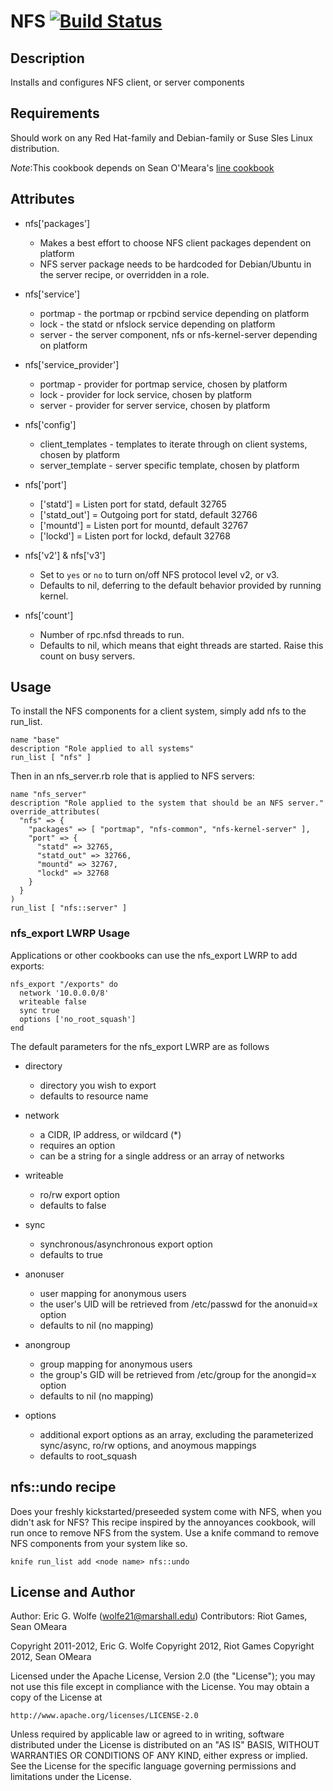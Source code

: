 # NFS [![Build Status](https://secure.travis-ci.org/atomic-penguin/cookbook-nfs.png?branch=master)](http://travis-ci.org/atomic-penguin/cookbook-nfs)

## Description

Installs and configures NFS client, or server components 

## Requirements

Should work on any Red Hat-family and Debian-family or Suse Sles Linux distribution.

*Note*:This cookbook depends on Sean O'Meara's [line cookbook](https://github.com/someara/line-cookbook)

## Attributes

* nfs['packages']
  - Makes a best effort to choose NFS client packages dependent on platform
  - NFS server package needs to be hardcoded for Debian/Ubuntu in the server
    recipe, or overridden in a role.

* nfs['service']
  - portmap - the portmap or rpcbind service depending on platform
  - lock - the statd or nfslock service depending on platform
  - server - the server component, nfs or nfs-kernel-server depending on platform

* nfs['service\_provider']
  - portmap - provider for portmap service, chosen by platform
  - lock - provider for lock service, chosen by platform
  - server - provider for server service, chosen by platform

* nfs['config']
  - client\_templates - templates to iterate through on client systems, chosen by platform
  - server\_template - server specific template, chosen by platform

* nfs['port']
  - ['statd'] = Listen port for statd, default 32765
  - ['statd\_out'] = Outgoing port for statd, default 32766
  - ['mountd'] = Listen port for mountd, default 32767
  - ['lockd'] = Listen port for lockd, default 32768

* nfs['v2'] & nfs['v3']
  - Set to `yes` or `no` to turn on/off NFS protocol level v2, or v3.
  - Defaults to nil, deferring to the default behavior provided by running kernel. 

* nfs['count']
  - Number of rpc.nfsd threads to run.
  - Defaults to nil, which means that eight threads are started.  Raise this count on busy servers.

## Usage

To install the NFS components for a client system, simply add nfs to the run\_list.

    name "base"
    description "Role applied to all systems"
    run_list [ "nfs" ]

Then in an nfs\_server.rb role that is applied to NFS servers:

    name "nfs_server"
    description "Role applied to the system that should be an NFS server."
    override_attributes(
      "nfs" => {
        "packages" => [ "portmap", "nfs-common", "nfs-kernel-server" ],
        "port" => {
          "statd" => 32765,
          "statd_out" => 32766,
          "mountd" => 32767,
          "lockd" => 32768
        }
      }
    )
    run_list [ "nfs::server" ]

### nfs\_export LWRP Usage

Applications or other cookbooks can use the nfs\_export LWRP to add exports:

    nfs_export "/exports" do
      network '10.0.0.0/8'
      writeable false 
      sync true
      options ['no_root_squash']
    end

The default parameters for the nfs\_export LWRP are as follows

* directory 
  - directory you wish to export
  - defaults to resource name

* network
  - a CIDR, IP address, or wildcard (\*)
  - requires an option
  - can be a string for a single address or an array of networks

* writeable
  - ro/rw export option
  - defaults to false

* sync
  - synchronous/asynchronous export option
  - defaults to true

* anonuser
  - user mapping for anonymous users
  - the user's UID will be retrieved from /etc/passwd for the anonuid=x option
  - defaults to nil (no mapping)

* anongroup
  - group mapping for anonymous users
  - the group's GID will be retrieved from /etc/group for the anongid=x option
  - defaults to nil (no mapping)

* options
  - additional export options as an array, excluding the parameterized sync/async, ro/rw options, and anoymous mappings
  - defaults to root\_squash

## nfs::undo recipe

Does your freshly kickstarted/preseeded system come with NFS, when you didn't ask for NFS?  This recipe inspired by the annoyances cookbook, will run once to remove NFS from the system.  Use a knife command to remove NFS components from your system like so.

    knife run_list add <node name> nfs::undo

## License and Author

Author: Eric G. Wolfe (<wolfe21@marshall.edu>)
Contributors: Riot Games, Sean OMeara

Copyright 2011-2012, Eric G. Wolfe
Copyright 2012, Riot Games
Copyright 2012, Sean OMeara

Licensed under the Apache License, Version 2.0 (the "License");
you may not use this file except in compliance with the License.
You may obtain a copy of the License at

    http://www.apache.org/licenses/LICENSE-2.0

Unless required by applicable law or agreed to in writing, software
distributed under the License is distributed on an "AS IS" BASIS,
WITHOUT WARRANTIES OR CONDITIONS OF ANY KIND, either express or implied.
See the License for the specific language governing permissions and
limitations under the License.
